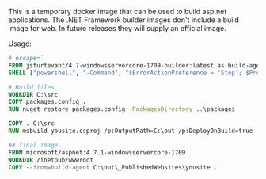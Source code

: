 This is a temporary docker image that can be used to build asp.net applications.  The .NET Framework builder images don't include a build image for web.  In future releases they will supply an official image.

Usage:

```dockerfile
# escape=`
FROM jsturtevant/4.7-windowsservercore-1709-builder:latest as build-agent
SHELL ["powershell", "-Command", "$ErrorActionPreference = 'Stop'; $ProgressPreference = 'SilentlyContinue';"]

# Build files
WORKDIR C:\src
COPY packages.config .
RUN nuget restore packages.config -PackagesDirectory ..\packages

COPY . C:\src
RUN msbuild yousite.csproj /p:OutputPath=C:\out /p:DeployOnBuild=true 

## final image
FROM microsoft/aspnet:4.7.1-windowsservercore-1709
WORKDIR /inetpub/wwwroot
COPY --from=build-agent C:\out\_PublishedWebsites\yousite .
```